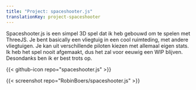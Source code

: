 ```yaml
---
title: "Project: spaceshooter.js"
translationKey: project-spaceshooter
---
```


Spaceshooter.js is een simpel 3D spel dat ik heb gebouwd om te spelen met ThreeJS. Je bent basically een vliegtuig in een cool ruimteding, met andere vliegtuigen. Je kan uit verschillende piloten kiezen met allemaal eigen stats. Ik heb het spel nooit afgemaakt, dus het zal voor eeuwig een WIP blijven. Desondanks ben ik er best trots op.

<span hidden>Post information</span> {{< github-icon repo="spaceshooter.js" >}}

{{< screenshot repo="RobinBoers/spaceshooter.js" >}}
